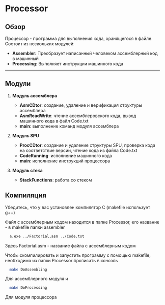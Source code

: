 # Processor

## Обзор
Процессор - программа для выполнения кода, хранящегося в файле. Состоит из нескольких модулей:

- **Assembler**: Преобразует написанный человеком ассемблерный код в машинный
- **Processing**: Выполняет инструкции машинного кода

---

## Модули

  1. **Модуль ассемблера**
     - **AsmCDtor**: создание, удаление и верификация структуры ассемблера
     - **AsmReadWrite**: чтение ассемблеровского кода, вывод машинного кода в файл Code.txt
     - **main**: выполнение команд модуля ассемблера

  2. **Модуль SPU**
     - **ProcCDtor**: создание и удаление структуры SPU, проверка кода на соответствие версии, чтение кода из файла Code.txt
     - **CodeRunning**: исполнение машинного кода
     - **main**: исполнение инструкций процессора
    
  3. **Модуль стека**
     - **StackFunctions**: работа со стеком

## Компиляция

Убедитесь, что у вас установлен компилятор C (makefile использует g++)

Файл с ассемблерным кодом находится в папке Processor, его название - в makefile папки assembler

```bash
  a.exe ../Factorial.asm ../Code.txt
```

Здесь Factorial.asm - название файла с ассемблерным кодом

Чтобы скомпилировать и запустить программу с помощью makefile, необходимо из папки Processor прописать в консоль

```bash
  make DoAssembling
```
Для ассемблерного модуля и

```bash
  make DoProcessing
```
Для модуля процессора
